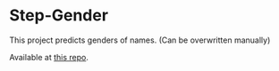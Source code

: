 # Step-Gender

This project predicts genders of names. (Can be overwritten manually)

Available at [this repo](https://github.com/iamomiid/Step-Gender).
